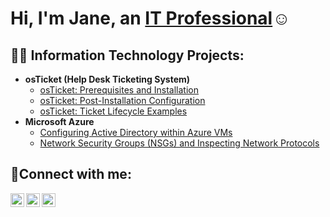 <h1>Hi, I'm Jane, an <a href="https://linkedin.com/in/JaneDoe">IT Professional</a>☺</h1>

<h2>👨‍💻 Information Technology Projects:</h2>

- <b>osTicket (Help Desk Ticketing System)</b>
  - [osTicket: Prerequisites and Installation](https://github.com/David0o0123890dd/osticket-prereqs)
  - [osTicket: Post-Installation Configuration](https://github.com/David0o0123890dd/post-install-config)
  - [osTicket: Ticket Lifecycle Examples](https://github.com/David0o0123890dd/ticket-lifecycle)
- <b>Microsoft Azure</b>
  - [Configuring Active Directory within Azure VMs](https://github.com/David0o0123890dd/configure-ad)
  - [Network Security Groups (NSGs) and Inspecting Network Protocols](https://github.com/David0o0123890dd/azure-network-protocols)

<h2>🤳Connect with me:</h2>

[<img align="left" alt="Josh | Twitter" width="22px" src="https://cdn.jsdelivr.net/npm/simple-icons@v3/icons/twitter.svg" />][twitter]
[<img align="left" alt="Josh | LinkedIn" width="22px" src="https://cdn.jsdelivr.net/npm/simple-icons@v3/icons/linkedin.svg" />][linkedin]
[<img align="left" alt="Josh | Instagram" width="22px" src="https://cdn.jsdelivr.net/npm/simple-icons@v3/icons/instagram.svg" />][instagram]

[twitter]: https://twitter.com/Jane
[instagram]: https://www.instagram.com/Jane
[linkedin]: https://linkedin.com/in/Jane
